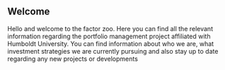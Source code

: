 ## Welcome
Hello and welcome to the factor zoo. Here you can find all the relevant information regarding the portfolio management project affiliated with Humboldt University. You can find information about who we are, what investment strategies we are currently pursuing and also stay up to date regarding any new projects or developments